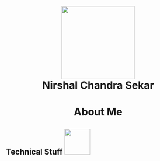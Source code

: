 <h1 align="center"> <img src="https://github.com/NirshalNiru/NirshalNiru/blob/086c421536d1b0e77569560e921c72eeac3533d3/hi.png" width = "200px">
<br>
Nirshal Chandra Sekar
</h1>

<h1 align="center"> 
About Me
</h1>


<h2> 
Technical Stuff <img src="https://github.com/NirshalNiru/NirshalNiru/blob/92451b074378969672c2dacd86aa775963189c8f/calm%20formal.png" width="70px">
</h2>
